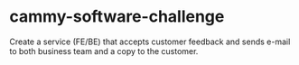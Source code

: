 # cammy-software-challenge
Create a service (FE/BE) that accepts customer feedback and sends e-mail to both business team and a copy to the customer.
